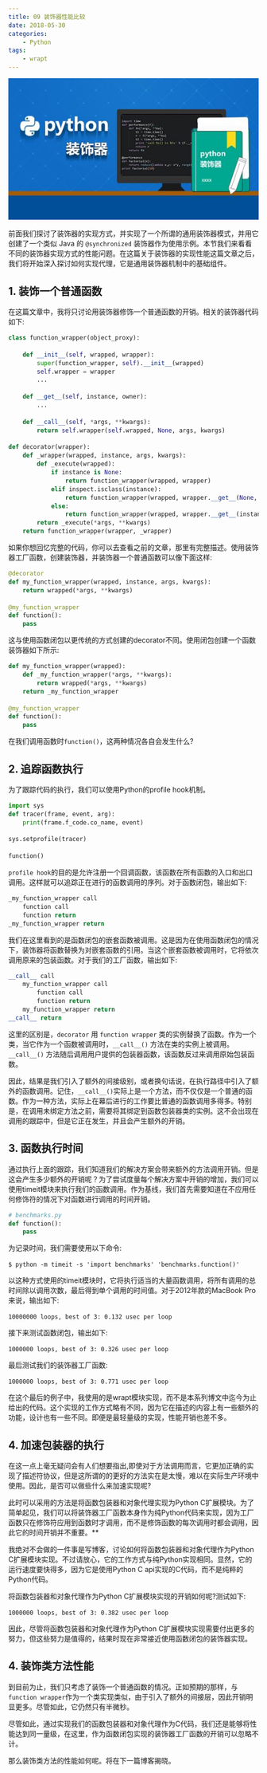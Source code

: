 ```yaml
---
title: 09 装饰器性能比较
date: 2018-05-30
categories:
    - Python
tags:
    - wrapt
---
```

![Python decorator](/images/python/decorator.jpg)

前面我们探讨了装饰器的实现方式，并实现了一个所谓的通用装饰器模式，并用它创建了一个类似 Java 的 `@synchronized` 装饰器作为使用示例。本节我们来看看不同的装饰器实现方式的性能问题。在这篇关于装饰器的实现性能这篇文章之后，我们将开始深入探讨如何实现代理，它是通用装饰器机制中的基础组件。
<!-- more -->


## 1. 装饰一个普通函数
在这篇文章中，我将只讨论用装饰器修饰一个普通函数的开销。相关的装饰器代码如下:

```python
class function_wrapper(object_proxy):  

    def __init__(self, wrapped, wrapper):
        super(function_wrapper, self).__init__(wrapped)
        self.wrapper = wrapper
        ...

    def __get__(self, instance, owner):
        ...

    def __call__(self, *args, **kwargs):
        return self.wrapper(self.wrapped, None, args, kwargs)  

def decorator(wrapper):
    def _wrapper(wrapped, instance, args, kwargs):
        def _execute(wrapped):
            if instance is None:
                return function_wrapper(wrapped, wrapper)
            elif inspect.isclass(instance):
                return function_wrapper(wrapped, wrapper.__get__(None, instance))
            else:
                return function_wrapper(wrapped, wrapper.__get__(instance, type(instance)))
        return _execute(*args, **kwargs)
    return function_wrapper(wrapper, _wrapper)
```

如果你想回忆完整的代码，你可以去查看之前的文章，那里有完整描述。使用装饰器工厂函数，创建装饰器，并装饰器一个普通函数可以像下面这样:

```python
@decorator
def my_function_wrapper(wrapped, instance, args, kwargs):
    return wrapped(*args, **kwargs)  

@my_function_wrapper
def function():
    pass
```

这与使用函数闭包以更传统的方式创建的decorator不同。使用闭包创建一个函数装饰器如下所示:

```python
def my_function_wrapper(wrapped):
    def _my_function_wrapper(*args, **kwargs):
        return wrapped(*args, **kwargs)
    return _my_function_wrapper

@my_function_wrapper
def function():
    pass
```
在我们调用函数时`function()`，这两种情况各自会发生什么?


## 2. 追踪函数执行

为了跟踪代码的执行，我们可以使用Python的profile hook机制。

```python
import sys
def tracer(frame, event, arg):
    print(frame.f_code.co_name, event)

sys.setprofile(tracer)

function()
```

`profile hook`的目的是允许注册一个回调函数，该函数在所有函数的入口和出口调用。这样就可以追踪正在进行的函数调用的序列。对于函数闭包，输出如下:

```python
_my_function_wrapper call
    function call
    function return
_my_function_wrapper return
```

我们在这里看到的是函数闭包的嵌套函数被调用。这是因为在使用函数闭包的情况下，装饰器将函数替换为对嵌套函数的引用。当这个嵌套函数被调用时，它将依次调用原来的包装函数。对于我们的工厂函数，输出如下:

```python
__call__ call
    my_function_wrapper call
        function call
        function return
    my_function_wrapper return
__call__ return
```

这里的区别是，`decorator` 用 `function wrapper` 类的实例替换了函数。作为一个类，当它作为一个函数被调用时，`__call__()` 方法在类的实例上被调用。`__call__()` 方法随后调用用户提供的包装器函数，该函数反过来调用原始包装函数。

因此，结果是我们引入了额外的间接级别，或者换句话说，在执行路径中引入了额外的函数调用。记住，`__call__()`实际上是一个方法，而不仅仅是一个普通的函数。作为一种方法，实际上在幕后进行的工作要比普通的函数调用多得多。特别是，在调用未绑定方法之前，需要将其绑定到函数包装器类的实例。这不会出现在调用的跟踪中，但是它正在发生，并且会产生额外的开销。

## 3. 函数执行时间
通过执行上面的跟踪，我们知道我们的解决方案会带来额外的方法调用开销。但是这会产生多少额外的开销呢？为了尝试度量每个解决方案中开销的增加，我们可以使用timeit模块来执行我们的函数调用。作为基线，我们首先需要知道在不应用任何修饰符的情况下对函数进行调用的时间开销。

```python
# benchmarks.py
def function():
    pass
```

为记录时间，我们需要使用以下命令:

`$ python -m timeit -s 'import benchmarks' 'benchmarks.function()'`

以这种方式使用的timeit模块时，它将执行适当的大量函数调用，将所有调用的总时间除以调用次数，最后得到单个调用的时间值。对于2012年款的MacBook Pro来说，输出如下:

`10000000 loops, best of 3: 0.132 usec per loop`

接下来测试函数闭包，输出如下:

`1000000 loops, best of 3: 0.326 usec per loop`

最后测试我们的装饰器工厂函数:

`1000000 loops, best of 3: 0.771 usec per loop`

在这个最后的例子中，我使用的是wrapt模块实现，而不是本系列博文中迄今为止给出的代码。这个实现的工作方式略有不同，因为它在描述的内容上有一些额外的功能，设计也有一些不同。即便是最轻量级的实现，性能开销也差不多。

## 4. 加速包装器的执行
在这一点上毫无疑问会有人们想要指出,即使对于方法调用而言，它更加正确的实现了描述符协议，但是这所谓的的更好的方法实在是太慢，难以在实际生产环境中使用。因此，是否可以做些什么来加速实现呢?

此时可以采用的方法是将函数包装器和对象代理实现为Python C扩展模块。为了简单起见，我们可以将装饰器工厂函数本身作为纯Python代码来实现，因为工厂函数只在修饰符应用到函数时才调用，而不是修饰函数的每次调用时都会调用，因此它的时间开销并不重要。**

我绝对不会做的一件事是写博客，讨论如何将函数包装器和对象代理作为Python C扩展模块实现。不过请放心，它的工作方式与纯Python实现相同。显然，它的运行速度要快得多，因为它是使用Python C api实现的C代码，而不是纯粹的Python代码。

将函数包装器和对象代理作为Python C扩展模块实现的开销如何呢?测试如下:

`1000000 loops, best of 3: 0.382 usec per loop`

因此，尽管将函数包装器和对象代理作为Python C扩展模块实现需要付出更多的努力，但这些努力是值得的，结果时现在非常接近使用函数闭包的装饰器实现。

## 4. 装饰类方法性能
到目前为止，我们只考虑了装饰一个普通函数的情况。正如预期的那样，与`function wrapper`作为一个类实现类似，由于引入了额外的间接层，因此开销明显更多。尽管如此，它仍然只有半微秒。

尽管如此，通过实现我们的函数包装器和对象代理作为C代码，我们还是能够将性能达到同一量级，在这里，作为函数闭包实现的装饰器工厂函数的开销可以忽略不计。

那么装饰类方法的性能如何呢。将在下一篇博客揭晓。
